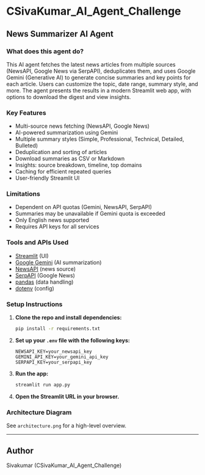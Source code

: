 
# CSivaKumar_AI_Agent_Challenge

## News Summarizer AI Agent

### What does this agent do?
This AI agent fetches the latest news articles from multiple sources (NewsAPI, Google News via SerpAPI), deduplicates them, and uses Google Gemini (Generative AI) to generate concise summaries and key points for each article. Users can customize the topic, date range, summary style, and more. The agent presents the results in a modern Streamlit web app, with options to download the digest and view insights.

### Key Features
- Multi-source news fetching (NewsAPI, Google News)
- AI-powered summarization using Gemini
- Multiple summary styles (Simple, Professional, Technical, Detailed, Bulleted)
- Deduplication and sorting of articles
- Download summaries as CSV or Markdown
- Insights: source breakdown, timeline, top domains
- Caching for efficient repeated queries
- User-friendly Streamlit UI

### Limitations
- Dependent on API quotas (Gemini, NewsAPI, SerpAPI)
- Summaries may be unavailable if Gemini quota is exceeded
- Only English news supported
- Requires API keys for all services

### Tools and APIs Used
- [Streamlit](https://streamlit.io/) (UI)
- [Google Gemini](https://ai.google.dev/) (AI summarization)
- [NewsAPI](https://newsapi.org/) (news source)
- [SerpAPI](https://serpapi.com/) (Google News)
- [pandas](https://pandas.pydata.org/) (data handling)
- [dotenv](https://pypi.org/project/python-dotenv/) (config)

### Setup Instructions
1. **Clone the repo and install dependencies:**
	```bash
	pip install -r requirements.txt
	```
2. **Set up your `.env` file with the following keys:**
	```env
	NEWSAPI_KEY=your_newsapi_key
	GEMINI_API_KEY=your_gemini_api_key
	SERPAPI_KEY=your_serpapi_key
	```
3. **Run the app:**
	```bash
	streamlit run app.py
	```
4. **Open the Streamlit URL in your browser.**

### Architecture Diagram
See `architecture.png` for a high-level overview.

---

## Author
Sivakumar (CSivaKumar_AI_Agent_Challenge)

